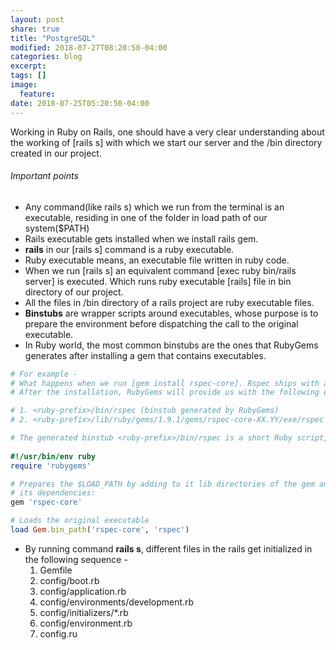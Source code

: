 ```yaml
---
layout: post
share: true
title: "PostgreSQL"
modified: 2018-07-27T08:20:50-04:00
categories: blog
excerpt:
tags: []
image:
  feature:
date: 2018-07-25T05:20:50-04:00
---
```


Working in Ruby on Rails, one should have a very clear understanding about the working of [rails s] with which we start 
our server and the /bin directory created in our project.

###### Important points

* Any command(like rails s) which we run from the terminal is an executable, residing in one of the folder in load path 
of our system($PATH)
* Rails executable gets installed when we install rails gem.
* **rails** in our [rails s] command is a ruby executable.
* Ruby executable means, an executable file written in ruby code.
* When we run [rails s] an equivalent command [exec ruby bin/rails server] is executed. Which runs ruby executable 
[rails] file in bin directory of our project.
* All the files in /bin directory of a rails project are ruby executable files.
* **Binstubs** are wrapper scripts around executables, whose purpose is to prepare the environment before dispatching 
the call to the original executable.
* In Ruby world, the most common binstubs are the ones that RubyGems generates after installing a gem that contains executables. 

```ruby
# For example - 
# What happens when we run [gem install rspec-core]. Rspec ships with an executable located at [./exe/rspec] inside of t7he gem.
# After the installation, RubyGems will provide us with the following executables-

# 1. <ruby-prefix>/bin/rspec (binstub generated by RubyGems)
# 2. <ruby-prefix>/lib/ruby/gems/1.9.1/gems/rspec-core-XX.YY/exe/rspec (original)

# The generated binstub <ruby-prefix>/bin/rspec is a short Ruby script, presented in a slightly simplified form here:
 
#!/usr/bin/env ruby
require 'rubygems'

# Prepares the $LOAD_PATH by adding to it lib directories of the gem and
# its dependencies:
gem 'rspec-core'

# Loads the original executable
load Gem.bin_path('rspec-core', 'rspec')
```

* By running command **rails s**, different files in the rails get initialized in the following sequence - 
  1. Gemfile
  2. config/boot.rb
  3. config/application.rb
  4. config/environments/development.rb
  5. config/initializers/*.rb
  6. config/environment.rb
  7. config.ru
